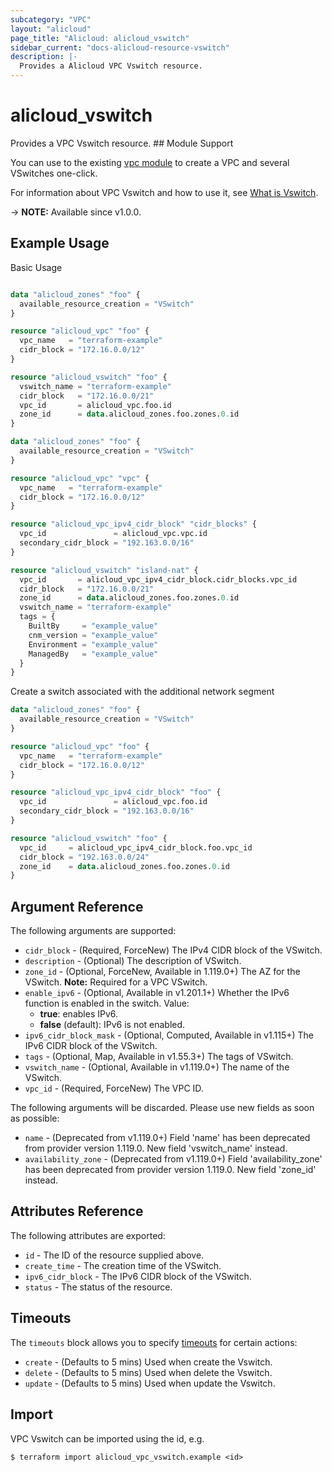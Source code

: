 ```yaml
---
subcategory: "VPC"
layout: "alicloud"
page_title: "Alicloud: alicloud_vswitch"
sidebar_current: "docs-alicloud-resource-vswitch"
description: |-
  Provides a Alicloud VPC Vswitch resource.
---
```


# alicloud_vswitch

Provides a VPC Vswitch resource. ## Module Support

You can use to the existing [vpc module](https://registry.terraform.io/modules/alibaba/vpc/alicloud)  to create a VPC and several VSwitches one-click.

For information about VPC Vswitch and how to use it, see [What is Vswitch](https://www.alibabacloud.com/help/en/virtual-private-cloud/latest/work-with-vswitches).

-> **NOTE:** Available since v1.0.0.

## Example Usage

Basic Usage

```terraform

data "alicloud_zones" "foo" {
  available_resource_creation = "VSwitch"
}

resource "alicloud_vpc" "foo" {
  vpc_name   = "terraform-example"
  cidr_block = "172.16.0.0/12"
}

resource "alicloud_vswitch" "foo" {
  vswitch_name = "terraform-example"
  cidr_block   = "172.16.0.0/21"
  vpc_id       = alicloud_vpc.foo.id
  zone_id      = data.alicloud_zones.foo.zones.0.id
}
```

```terraform
data "alicloud_zones" "foo" {
  available_resource_creation = "VSwitch"
}

resource "alicloud_vpc" "vpc" {
  vpc_name   = "terraform-example"
  cidr_block = "172.16.0.0/12"
}

resource "alicloud_vpc_ipv4_cidr_block" "cidr_blocks" {
  vpc_id               = alicloud_vpc.vpc.id
  secondary_cidr_block = "192.163.0.0/16"
}

resource "alicloud_vswitch" "island-nat" {
  vpc_id       = alicloud_vpc_ipv4_cidr_block.cidr_blocks.vpc_id
  cidr_block   = "172.16.0.0/21"
  zone_id      = data.alicloud_zones.foo.zones.0.id
  vswitch_name = "terraform-example"
  tags = {
    BuiltBy     = "example_value"
    cnm_version = "example_value"
    Environment = "example_value"
    ManagedBy   = "example_value"
  }
}
```

Create a switch associated with the additional network segment

```terraform
data "alicloud_zones" "foo" {
  available_resource_creation = "VSwitch"
}

resource "alicloud_vpc" "foo" {
  vpc_name   = "terraform-example"
  cidr_block = "172.16.0.0/12"
}

resource "alicloud_vpc_ipv4_cidr_block" "foo" {
  vpc_id               = alicloud_vpc.foo.id
  secondary_cidr_block = "192.163.0.0/16"
}

resource "alicloud_vswitch" "foo" {
  vpc_id     = alicloud_vpc_ipv4_cidr_block.foo.vpc_id
  cidr_block = "192.163.0.0/24"
  zone_id    = data.alicloud_zones.foo.zones.0.id
}
```

## Argument Reference

The following arguments are supported:
* `cidr_block` - (Required, ForceNew) The IPv4 CIDR block of the VSwitch.
* `description` - (Optional) The description of VSwitch.
* `zone_id` - (Optional, ForceNew, Available in 1.119.0+) The AZ for the VSwitch. **Note:** Required for a VPC VSwitch.
* `enable_ipv6` - (Optional, Available in v1.201.1+) Whether the IPv6 function is enabled in the switch. Value:
  - **true**: enables IPv6.
  - **false** (default): IPv6 is not enabled.
* `ipv6_cidr_block_mask` - (Optional, Computed, Available in v1.115+) The IPv6 CIDR block of the VSwitch.
* `tags` - (Optional, Map, Available in v1.55.3+) The tags of VSwitch.
* `vswitch_name` - (Optional, Available in v1.119.0+) The name of the VSwitch.
* `vpc_id` - (Required, ForceNew) The VPC ID.

The following arguments will be discarded. Please use new fields as soon as possible:
* `name` - (Deprecated from v1.119.0+) Field 'name' has been deprecated from provider version 1.119.0. New field 'vswitch_name' instead.
* `availability_zone` - (Deprecated from v1.119.0+) Field 'availability_zone' has been deprecated from provider version 1.119.0. New field 'zone_id' instead.


## Attributes Reference

The following attributes are exported:
* `id` - The ID of the resource supplied above.
* `create_time` - The creation time of the VSwitch.
* `ipv6_cidr_block` - The IPv6 CIDR block of the VSwitch.
* `status` - The status of the resource.

## Timeouts

The `timeouts` block allows you to specify [timeouts](https://www.terraform.io/docs/configuration-0-11/resources.html#timeouts) for certain actions:
* `create` - (Defaults to 5 mins) Used when create the Vswitch.
* `delete` - (Defaults to 5 mins) Used when delete the Vswitch.
* `update` - (Defaults to 5 mins) Used when update the Vswitch.

## Import

VPC Vswitch can be imported using the id, e.g.

```shell
$ terraform import alicloud_vpc_vswitch.example <id>
```